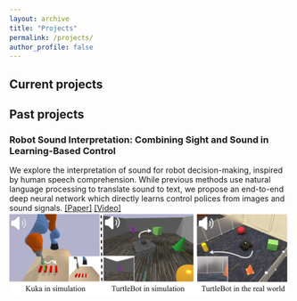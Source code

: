 ```yaml
---
layout: archive
title: "Projects"
permalink: /projects/
author_profile: false
---
```

## Current projects

## Past projects

### Robot Sound Interpretation: Combining Sight and Sound in Learning-Based Control
We explore the interpretation of sound for robot decision-making, inspired by human speech comprehension.
While previous methods use natural language processing to translate sound to text, we propose an end-to-end
deep neural network which directly learns control polices from images and sound signals.
[[Paper]](https://arxiv.org/abs/1909.09172) [[Video]](https://www.youtube.com/watch?v=0ONGQwhGn_Y)
<img src="images/rsi_opening.png" width="500" />

